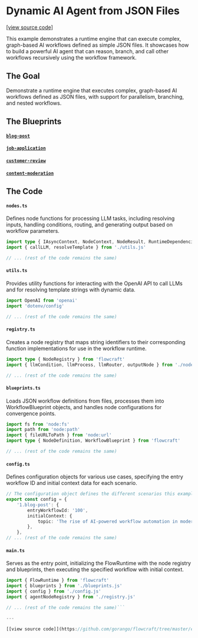 # Dynamic AI Agent from JSON Files

<script setup>
import { ref } from 'vue'

// Data for the Goal Diagram
const goalNodes = ref([
  { id: 'main', label: 'Entry', position: { x: 50, y: 0 }, type: 'input' },
  { id: 'group-def', data: { label: 'Workflow Definition' }, position: { x: -200, y: 200 }, style: { width: '250px', height: '140px', backgroundColor: 'rgba(52, 81, 178, 0.2)', 'z-index': -1 } },
  { id: 'blueprint', label: 'JSON Blueprint', data: { label: 'JSON Blueprint' }, position: { x: 50, y: 50 }, parentNode: 'group-def' },
  { id: 'group-exec', data: { label: 'Execution Logic' }, position: { x: 200, y: 200 }, style: { width: '250px', height: '400px', backgroundColor: 'rgba(52, 81, 178, 0.2)', 'z-index': -1 } },
  { id: 'runtime', label: 'FlowRuntime', position: { x: 50, y: 50 }, parentNode: 'group-exec' },
  { id: 'registry', label: 'Node Registry', position: { x: 50, y: 150 }, parentNode: 'group-exec' },
  { id: 'functions', label: 'Node Functions', position: { x: 50, y: 300 }, parentNode: 'group-exec' },
])
const goalEdges = ref([
  { id: 'e-main-blueprint', source: 'main', target: 'blueprint', label: '1. Loads' },
  { id: 'e-main-runtime', source: 'main', target: 'runtime', label: '2. Creates & Configures' },
  { id: 'e-runtime-blueprint', source: 'runtime', target: 'blueprint', label: 'Reads graph from' },
  { id: 'e-runtime-registry', source: 'runtime', target: 'registry', label: 'Uses' },
  { id: 'e-registry-functions', source: 'registry', target: 'functions', label: 'Maps string types to' },
])

// Data for the Blog Post Blueprint
const blogNodes = ref([
  { id: 'group', data: { label: 'Blog Post Generation (ID: 100)' }, position: { x: 0, y: 0 }, style: { width: '200px', height: '350px', backgroundColor: 'rgba(52, 81, 178, 0.2)' } },
  { id: 'a', label: 'generate_outline', position: { x: 25, y: 40 }, parentNode: 'group', type: 'input' },
  { id: 'b', label: 'draft_post', position: { x: 25, y: 120 }, parentNode: 'group' },
  { id: 'c', label: 'suggest_titles', position: { x: 25, y: 200 }, parentNode: 'group' },
  { id: 'd', label: 'final_output', position: { x: 25, y: 280 }, parentNode: 'group', type: 'output' },
])
const blogEdges = ref([
  { id: 'e-ab', source: 'a', target: 'b', animated: true },
  { id: 'e-bc', source: 'b', target: 'c', animated: true },
  { id: 'e-cd', source: 'c', target: 'd', animated: true },
])

// Data for the Job Application Blueprint
const jobAppNodes = ref([
  { id: 'group', data: { label: 'Job Application Screener (ID: 200)' }, position: { x: 0, y: 0 }, style: { width: '500px', height: '400px', backgroundColor: 'rgba(52, 81, 178, 0.2)' } },
  { id: 'a', label: 'Resume', position: { x: 25, y: 50 }, parentNode: 'group', type: 'input' },
  { id: 'b', label: 'extract_skills', position: { x: 25, y: 150 }, parentNode: 'group' },
  { id: 'c', label: 'Cover Letter', position: { x: 200, y: 50 }, parentNode: 'group', type: 'input' },
  { id: 'd', label: 'analyze_tone', position: { x: 200, y: 150 }, parentNode: 'group' },
  { id: 'e', label: 'check_qualifications', position: { x: 112, y: 225 }, parentNode: 'group' },
  { id: 'f', label: 'Sub-Workflow: Send Interview (201)', position: { x: 25, y: 300 }, parentNode: 'group', style: { borderColor: 'var(--vp-c-green-1)' } },
  { id: 'g', label: 'Sub-Workflow: Send Rejection (202)', position: { x: 250, y: 300 }, parentNode: 'group', style: { borderColor: 'var(--vp-c-red-1)' } },
  { id: 'h', label: 'final_output', position: { x: 175, y: 360 }, parentNode: 'group', type: 'output' },
])
const jobAppEdges = ref([
  { id: 'e-ab', source: 'a', target: 'b' },
  { id: 'e-cd', source: 'c', target: 'd' },
  { id: 'e-be', source: 'b', target: 'e', animated: true },
  { id: 'e-de', source: 'd', target: 'e', animated: true },
  { id: 'e-ef', source: 'e', target: 'f', label: 'true' },
  { id: 'e-eg', source: 'e', target: 'g', label: 'false' },
  { id: 'e-fh', source: 'f', target: 'h' },
  { id: 'e-gh', source: 'g', target: 'h' },
])

// Data for the Customer Review Blueprint
const reviewNodes = ref([
  { id: 'group', data: { label: 'Customer Review Analysis (ID: 300)' }, position: { x: 0, y: 0 }, style: { width: '550px', height: '550px', backgroundColor: 'rgba(52, 81, 178, 0.2)' } },
  { id: 'a', label: 'Initial Review', position: { x: 200, y: 40 }, parentNode: 'group', type: 'input' },
  { id: 'b', label: 'summarize', position: { x: 50, y: 120 }, parentNode: 'group' },
  { id: 'c', label: 'categorize', position: { x: 350, y: 120 }, parentNode: 'group' },
  { id: 'd', label: 'check_sentiment', position: { x: 200, y: 200 }, parentNode: 'group' },
  { id: 'e', label: 'Sub-Workflow: Positive Reply (301)', position: { x: 50, y: 280 }, parentNode: 'group', style: { borderColor: 'var(--vp-c-green-1)' } },
  { id: 'f', label: 'Sub-Workflow: Create Ticket & Reply (302)', position: { x: 350, y: 280 }, parentNode: 'group', style: { borderColor: 'var(--vp-c-red-1)' } },
  { id: 'group-neg', data: { label: 'Negative Path (Parallel Fan-Out)' }, position: { x: 275, y: 350 }, parentNode: 'group', style: { width: '250px', height: '120px', backgroundColor: 'rgba(255, 0, 0, 0.1)' } },
  { id: 'g', label: 'send_to_ticketing_system', position: { x: 25, y: 30 }, parentNode: 'group-neg' },
  { id: 'h', label: 'send_email_to_customer', position: { x: 25, y: 80 }, parentNode: 'group-neg' },
  { id: 'z', label: 'final_step', position: { x: 200, y: 490 }, parentNode: 'group', type: 'output' },
])
const reviewEdges = ref([
  { id: 'e-ab', source: 'a', target: 'b' },
  { id: 'e-ac', source: 'a', target: 'c' },
  { id: 'e-bd', source: 'b', target: 'd', animated: true },
  { id: 'e-cd', source: 'c', target: 'd', animated: true },
  { id: 'e-de', source: 'd', target: 'e', label: 'positive' },
  { id: 'e-df', source: 'd', target: 'f', label: 'negative' },
  { id: 'e-fg', source: 'f', target: 'g' },
  { id: 'e-fh', source: 'f', target: 'h' },
  { id: 'e-ez', source: 'e', target: 'z' },
  { id: 'e-gz', source: 'g', target: 'z' },
  { id: 'e-hz', source: 'h', target: 'z' },
])

// Data for the Content Moderation Blueprint
const moderationNodes = ref([
  { id: 'group', data: { label: 'Content Moderation (ID: 400)' }, position: { x: 0, y: 0 }, style: { width: '700px', height: '450px', backgroundColor: 'rgba(52, 81, 178, 0.2)' } },
  { id: 'a', label: 'User Post', position: { x: 300, y: 40 }, parentNode: 'group', type: 'input' },
  { id: 'b', label: 'check_for_pii', position: { x: 50, y: 120 }, parentNode: 'group' },
  { id: 'c', label: 'check_for_hate_speech', position: { x: 275, y: 120 }, parentNode: 'group' },
  { id: 'd', label: 'check_for_spam', position: { x: 500, y: 120 }, parentNode: 'group' },
  { id: 'e', label: 'triage_post', position: { x: 300, y: 200 }, parentNode: 'group' },
  { id: 'f', label: 'Sub-Workflow: Ban User (401)', position: { x: 25, y: 280 }, parentNode: 'group', style: { borderColor: 'var(--vp-c-red-1)' } },
  { id: 'g', label: 'Sub-Workflow: Redact Post (402)', position: { x: 190, y: 280 }, parentNode: 'group', style: { borderColor: 'var(--vp-c-yellow-1)' } },
  { id: 'h', label: 'Sub-Workflow: Delete Spam (403)', position: { x: 355, y: 280 }, parentNode: 'group', style: { borderColor: 'var(--vp-c-yellow-1)' } },
  { id: 'i', label: 'approve_post_branch', position: { x: 520, y: 280 }, parentNode: 'group', style: { borderColor: 'var(--vp-c-green-1)' } },
  { id: 'z', label: 'final_log', position: { x: 300, y: 380 }, parentNode: 'group', type: 'output' },
])
const moderationEdges = ref([
  { id: 'e-ab', source: 'a', target: 'b' },
  { id: 'e-ac', source: 'a', target: 'c' },
  { id: 'e-ad', source: 'a', target: 'd' },
  { id: 'e-be', source: 'b', target: 'e', animated: true },
  { id: 'e-ce', source: 'c', target: 'e', animated: true },
  { id: 'e-de', source: 'd', target: 'e', animated: true },
  { id: 'e-ef', source: 'e', target: 'f', label: 'action_ban' },
  { id: 'e-eg', source: 'e', target: 'g', label: 'action_redact' },
  { id: 'e-eh', source: 'e', target: 'h', label: 'action_delete_spam' },
  { id: 'e-ei', source: 'e', target: 'i', label: 'action_approve' },
  { id: 'e-fz', source: 'f', target: 'z' },
  { id: 'e-gz', source: 'g', target: 'z' },
  { id: 'e-hz', source: 'h', target: 'z' },
  { id: 'e-iz', source: 'i', target: 'z' },
])
</script>

[[view source code]](https://github.com/gorango/flowcraft/tree/master/examples/4a.declarative-in-memory)

This example demonstrates a runtime engine that can execute complex, graph-based AI workflows defined as simple JSON files. It showcases how to build a powerful AI agent that can reason, branch, and call other workflows recursively using the workflow framework.

## The Goal

Demonstrate a runtime engine that executes complex, graph-based AI workflows defined as JSON files, with support for parallelism, branching, and nested workflows.

<Flow :nodes="goalNodes" :edges="goalEdges" style="height: 600px" />

## The Blueprints

#### [`blog-post`](https://github.com/gorango/flowcraft/tree/master/examples/5.declarative-shared-logic/data/1.blog-post)

<Flow :nodes="blogNodes" :edges="blogEdges" />

#### [`job-application`](https://github.com/gorango/flowcraft/tree/master/examples/5.declarative-shared-logic/data/2.job-application)

<Flow :nodes="jobAppNodes" :edges="jobAppEdges" />

#### [`customer-review`](https://github.com/gorango/flowcraft/tree/master/examples/5.declarative-shared-logic/data/3.customer-review)

<Flow :nodes="reviewNodes" :edges="reviewEdges" />

#### [`content-moderation`](https://github.com/gorango/flowcraft/tree/master/examples/5.declarative-shared-logic/data/4.content-moderation)

<Flow :nodes="moderationNodes" :edges="moderationEdges" />


## The Code

#### `nodes.ts`
Defines node functions for processing LLM tasks, including resolving inputs, handling conditions, routing, and generating output based on workflow parameters.

```typescript
import type { IAsyncContext, NodeContext, NodeResult, RuntimeDependencies } from 'flowcraft'
import { callLLM, resolveTemplate } from './utils.js'

// ... (rest of the code remains the same)
```

#### `utils.ts`
Provides utility functions for interacting with the OpenAI API to call LLMs and for resolving template strings with dynamic data.

```typescript
import OpenAI from 'openai'
import 'dotenv/config'

// ... (rest of the code remains the same)
```

#### `registry.ts`
Creates a node registry that maps string identifiers to their corresponding function implementations for use in the workflow runtime.

```typescript
import type { NodeRegistry } from 'flowcraft'
import { llmCondition, llmProcess, llmRouter, outputNode } from './nodes.js'

// ... (rest of the code remains the same)
```

#### `blueprints.ts`
Loads JSON workflow definitions from files, processes them into WorkflowBlueprint objects, and handles node configurations for convergence points.

```typescript
import fs from 'node:fs'
import path from 'node:path'
import { fileURLToPath } from 'node:url'
import type { NodeDefinition, WorkflowBlueprint } from 'flowcraft'

// ... (rest of the code remains the same)
```

#### `config.ts`
Defines configuration objects for various use cases, specifying the entry workflow ID and initial context data for each scenario.

```typescript
// The configuration object defines the different scenarios this example can run.
export const config = {
	'1.blog-post': {
		entryWorkflowId: '100',
		initialContext: {
			topic: 'The rise of AI-powered workflow automation in modern software development.',
		},
	},
// ... (rest of the code remains the same)
```

#### `main.ts`
Serves as the entry point, initializing the FlowRuntime with the node registry and blueprints, then executing the specified workflow with initial context.

```typescript
import { FlowRuntime } from 'flowcraft'
import { blueprints } from './blueprints.js'
import { config } from './config.js'
import { agentNodeRegistry } from './registry.js'

// ... (rest of the code remains the same)```

---

[[view source code]](https://github.com/gorango/flowcraft/tree/master/examples/4a.declarative-in-memory)
